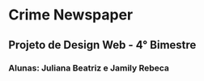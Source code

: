 # Crime Newspaper
## Projeto de Design Web - 4° Bimestre
### Alunas: Juliana Beatriz e Jamily Rebeca
